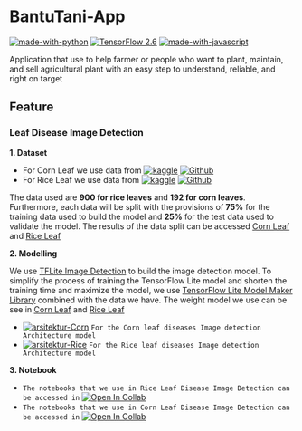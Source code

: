 # BantuTani-App
[![made-with-python](https://img.shields.io/badge/Made%20with-Python-1f425f.svg)](https://www.python.org/)
[![TensorFlow 2.6](https://img.shields.io/badge/TensorFlow-2.6.0-FF6F00?logo=tensorflow)](https://github.com/tensorflow/tensorflow/releases/tag/v2.6.0)
[![made-with-javascript](https://img.shields.io/badge/Made%20with-JavaScript-1f425f.svg)](https://www.javascript.com)

Application that use to help farmer or people who want to plant, maintain, and sell agricultural plant with an easy step to understand, reliable, and right on target
## Feature
### Leaf Disease Image Detection
**1. Dataset**
- For Corn Leaf we use data from [![kaggle](https://img.shields.io/badge/Kaggle-blue?logo=kaggle)](https://www.kaggle.com/datasets/abdulhasibuddin/cornplantdocdataset) [![Github](https://img.shields.io/badge/Github-black?logo=github)](./ML/Data/Corn%20Leaf)
- For Rice Leaf we use data from [![kaggle](https://img.shields.io/badge/Kaggle-blue?logo=kaggle)](https://www.kaggle.com/datasets/gutierrezsoares/rice-leafs-500px) [![Github](https://img.shields.io/badge/Github-black?logo=github)](./ML/Data/Rice%20Leaf)

The data used are **900 for rice leaves** and **192 for corn leaves**. Furthermore, each data will be split with the provisions of **75%** for the training data used to build the model and **25%** for the test data used to validate the model. The results of the data split can be accessed [Corn Leaf](./ML/Data/Corn%20Leaf) and [Rice Leaf](./ML/Data/Rice%20Leaf)

**2. Modelling**

We use [TFLite Image Detection](https://www.tensorflow.org/lite/examples/object_detection/overview) to build the image detection model. To simplify the process of training the TensorFlow Lite model and shorten the training time and maximize the model, we use [TensorFlow Lite Model Maker Library](https://www.tensorflow.org/lite/api_docs/python/tflite_model_maker/object_detector) combined with the data we have. The weight model we use can be see in  [Corn Leaf](./ML/Model/Image%20Detection/Corn%20Leaf) and [Rice Leaf](./ML/Model/Image%20Detection/Rice%20Leaf)
-  [![arsitektur-Corn](https://img.shields.io/badge/View%20on-Netron-white?logo=electron)](./ML/Model/Image%20Detection/Corn%20Leaf/corn_od_ef1.tflite.svg) `For the Corn leaf diseases Image detection Architecture model`
-  [![arsitektur-Rice](https://img.shields.io/badge/View%20on-Netron-white?logo=electron)](./ML/Model/Image%20Detection/Rice%20Leaf/rice_od_ef1.tflite.svg) `For the Rice leaf diseases Image detection Architecture model`

**3. Notebook**

- `The notebooks that we use in Rice Leaf Disease Image Detection can be accessed in` [![Open In Collab](https://colab.research.google.com/assets/colab-badge.svg)](https://colab.research.google.com/github/Naereen/badges)
- `The notebooks that we use in Corn Leaf Disease Image Detection can be accessed in` [![Open In Collab](https://colab.research.google.com/assets/colab-badge.svg)](https://colab.research.google.com/github/Naereen/badges)
